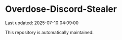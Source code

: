 # Overdose-Discord-Stealer

Last updated: 2025-07-10 04:09:00

This repository is automatically maintained.
